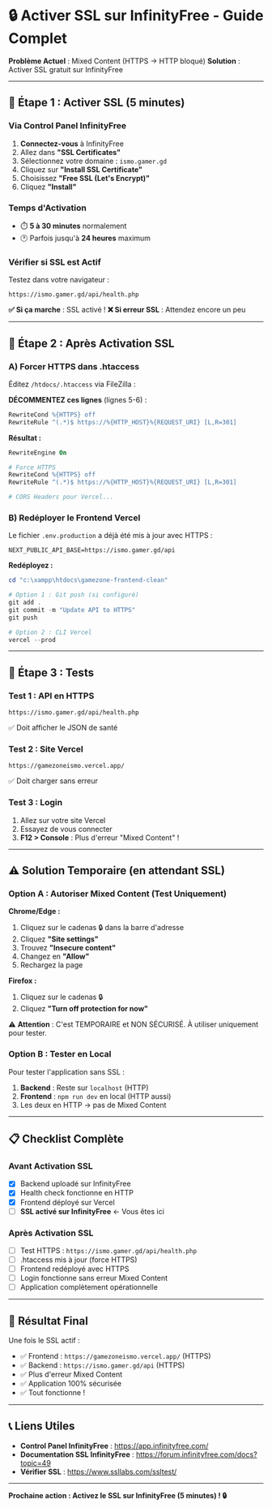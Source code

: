 # 🔒 Activer SSL sur InfinityFree - Guide Complet

**Problème Actuel** : Mixed Content (HTTPS → HTTP bloqué)
**Solution** : Activer SSL gratuit sur InfinityFree

---

## 🚀 Étape 1 : Activer SSL (5 minutes)

### Via Control Panel InfinityFree

1. **Connectez-vous** à InfinityFree
2. Allez dans **"SSL Certificates"**
3. Sélectionnez votre domaine : `ismo.gamer.gd`
4. Cliquez sur **"Install SSL Certificate"**
5. Choisissez **"Free SSL (Let's Encrypt)"**
6. Cliquez **"Install"**

### Temps d'Activation
- ⏱️ **5 à 30 minutes** normalement
- 🕐 Parfois jusqu'à **24 heures** maximum

### Vérifier si SSL est Actif

Testez dans votre navigateur :
```
https://ismo.gamer.gd/api/health.php
```

**✅ Si ça marche** : SSL activé !
**❌ Si erreur SSL** : Attendez encore un peu

---

## 🎯 Étape 2 : Après Activation SSL

### A) Forcer HTTPS dans .htaccess

Éditez `/htdocs/.htaccess` via FileZilla :

**DÉCOMMENTEZ ces lignes** (lignes 5-6) :
```apache
RewriteCond %{HTTPS} off
RewriteRule ^(.*)$ https://%{HTTP_HOST}%{REQUEST_URI} [L,R=301]
```

**Résultat :**
```apache
RewriteEngine On

# Force HTTPS
RewriteCond %{HTTPS} off
RewriteRule ^(.*)$ https://%{HTTP_HOST}%{REQUEST_URI} [L,R=301]

# CORS Headers pour Vercel...
```

### B) Redéployer le Frontend Vercel

Le fichier `.env.production` a déjà été mis à jour avec HTTPS :
```env
NEXT_PUBLIC_API_BASE=https://ismo.gamer.gd/api
```

**Redéployez :**
```powershell
cd "c:\xampp\htdocs\gamezone-frontend-clean"

# Option 1 : Git push (si configuré)
git add .
git commit -m "Update API to HTTPS"
git push

# Option 2 : CLI Vercel
vercel --prod
```

---

## 🧪 Étape 3 : Tests

### Test 1 : API en HTTPS
```
https://ismo.gamer.gd/api/health.php
```
✅ Doit afficher le JSON de santé

### Test 2 : Site Vercel
```
https://gamezoneismo.vercel.app/
```
✅ Doit charger sans erreur

### Test 3 : Login
1. Allez sur votre site Vercel
2. Essayez de vous connecter
3. **F12 > Console** : Plus d'erreur "Mixed Content" !

---

## ⚠️ Solution Temporaire (en attendant SSL)

### Option A : Autoriser Mixed Content (Test Uniquement)

**Chrome/Edge :**
1. Cliquez sur le cadenas 🔒 dans la barre d'adresse
2. Cliquez **"Site settings"**
3. Trouvez **"Insecure content"**
4. Changez en **"Allow"**
5. Rechargez la page

**Firefox :**
1. Cliquez sur le cadenas 🔒
2. Cliquez **"Turn off protection for now"**

⚠️ **Attention** : C'est TEMPORAIRE et NON SÉCURISÉ. À utiliser uniquement pour tester.

### Option B : Tester en Local

Pour tester l'application sans SSL :

1. **Backend** : Reste sur `localhost` (HTTP)
2. **Frontend** : `npm run dev` en local (HTTP aussi)
3. Les deux en HTTP → pas de Mixed Content

---

## 📋 Checklist Complète

### Avant Activation SSL
- [x] Backend uploadé sur InfinityFree
- [x] Health check fonctionne en HTTP
- [x] Frontend déployé sur Vercel
- [ ] **SSL activé sur InfinityFree** ← Vous êtes ici

### Après Activation SSL
- [ ] Test HTTPS : `https://ismo.gamer.gd/api/health.php`
- [ ] .htaccess mis à jour (force HTTPS)
- [ ] Frontend redéployé avec HTTPS
- [ ] Login fonctionne sans erreur Mixed Content
- [ ] Application complètement opérationnelle

---

## 🎉 Résultat Final

Une fois le SSL actif :
- ✅ Frontend : `https://gamezoneismo.vercel.app/` (HTTPS)
- ✅ Backend : `https://ismo.gamer.gd/api` (HTTPS)
- ✅ Plus d'erreur Mixed Content
- ✅ Application 100% sécurisée
- ✅ Tout fonctionne !

---

## 📞 Liens Utiles

- **Control Panel InfinityFree** : https://app.infinityfree.com/
- **Documentation SSL InfinityFree** : https://forum.infinityfree.com/docs?topic=49
- **Vérifier SSL** : https://www.ssllabs.com/ssltest/

---

**Prochaine action : Activez le SSL sur InfinityFree (5 minutes) ! 🔒**

